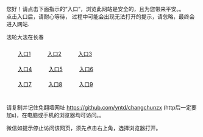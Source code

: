 您好！请点击下面指示的“入口”，浏览此网站是安全的，且为您带来平安。。 <br/>
点击入口后，请耐心等待， 过程中可能会出现无法打开的提示，请忽略，最终会进入网站. </br>

法轮大法在长春<br/>
<div style="padding:10px"><a style="margin:20px" target="_blank" href="https://d6yq9n5yrot7s.cloudfront.net/2Qpsp?wdudoaw" id="ccLink1" rel="nofollow">入口1</a> <a target="_blank" style="margin:20px" href="https://d1o2qgxa5zs0on.cloudfront.net/2Qpsp?adxbxe" id="ccLink2" rel="nofollow">入口2</a> <a style="margin:20px" target="_blank" href="https://dtw6fz0a106e6.cloudfront.net/2Qpsp?xcinf" id="ccLink3" rel="nofollow">入口3</a></div>

<div style="padding:10px" ><a style="margin:20px" target="_blank" href="https://d6yq9n5yrot7s.cloudfront.net/2Qpsp?wdudoaw" id="ccLink4" rel="nofollow">入口4</a> <a style="margin:20px" href="https://d1o2qgxa5zs0on.cloudfront.net/2Qpsp?adxbxe" target="_blank" id="ccLink5" rel="nofollow">入口5</a> <a style="margin:20px" href="https://dtw6fz0a106e6.cloudfront.net/2Qpsp?xcinf" target="_blank" id="ccLink6" rel="nofollow">入口6</a></div>

<div style="padding:10px"><a style="margin:20px" target="_blank" href="https://d6yq9n5yrot7s.cloudfront.net/2Qpsp?wdudoaw" id="ccLink7" rel="nofollow">入口7</a> <a style="margin:20px" href="https://d1o2qgxa5zs0on.cloudfront.net/2Qpsp?adxbxe" target="_blank" id="ccLink8" rel="nofollow">入口8</a> <a style="margin:20px" target="_blank" href="https://dtw6fz0a106e6.cloudfront.net/2Qpsp?xcinf" id="ccLink9" rel="nofollow">入口9</a></div>

<br/>



请复制并记住免翻墙网址 https://github.com/yntd/changchunzx (http后一定要加s)，在电脑或手机的浏览器均可访问。。<br/>

微信如提示停止访问该网页，须先点击右上角，选择浏览器打开。
